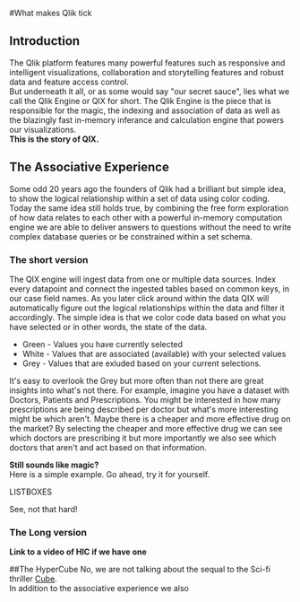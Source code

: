 #What makes Qlik tick  

## Introduction

The Qlik platform features many powerful features such as responsive and intelligent visualizations, collaboration and storytelling features and robust data and feature access control.  
But underneath it all, or as some would say "our secret sauce", lies what we call the Qlik Engine or QIX for short. The Qlik Engine is the piece that is responsible for the magic, the indexing and association of data as well as the blazingly fast in-memory inferance and calculation engine that powers our visualizations.  
**This is the story of QIX.** 
  
## The Associative Experience
Some odd 20 years ago the founders of Qlik had a brilliant but simple idea, to show the logical relationship within a set of data using color coding.  
Today the same idea still holds true, by combining the free form exploration of how data relates to each other with a powerful in-memory computation engine we are able to deliver answers to questions without the need to write complex database queries or be constrained within a set schema.  

### The short version
The QIX engine will ingest data from one or multiple data sources. Index every datapoint and connect the ingested tables based on common keys, in our case field names. As you later click around within the data QIX will automatically figure out the logical relationships within the data and filter it accordingly. The simple idea is that we color code data based on what you have selected or in other words, the state of the data.

* Green - Values you have currently selected
* White - Values that are associated (available) with your selected values
* Grey - Values that are exluded based on your current selections.

It's easy to overlook the Grey but more often than not there are great insights into what's not there. For example, imagine you have a dataset with Doctors, Patients and Prescriptions. You might be interested in how many prescriptions are being described per doctor but what's more interesting might be which aren't. Maybe there is a cheaper and more effective drug on the market? By selecting the cheaper and more effective drug we can see which doctors are prescribing it but more importantly we also see which doctors that aren't and act based on that information.  

**Still sounds like magic?**  
Here is a simple example. Go ahead, try it for yourself.

LISTBOXES  

See, not that hard!

### The Long version
**Link to a video of HIC if we have one**

##The HyperCube
No, we are not talking about the sequal to the Sci-fi thriller [Cube](http://www.imdb.com/title/tt0123755/).  
In addition to the associative experience we also